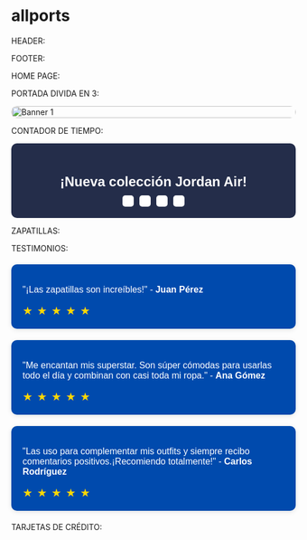 # allports
HEADER: 


FOOTER:


HOME PAGE:

PORTADA DIVIDA EN 3:

<div class="carousel-container" style="position: relative; width: 100%; overflow: hidden; border-radius: 10px;">
    <div class="carousel-slides" style="display: flex; transition: transform 0.5s ease-in-out;">
        <!-- Slide 1 -->
        <a href="{{store url='products/tienda.html'}}" style="min-width: 100%; display: block;">
            <img src="https://i.imgur.com/XkNtWmA.png" alt="Banner 1" style="width: 100%; display: block;">
        </a>
        <!-- Slide 2 -->
        <a href="{{store url='categoria-2'}}" style="min-width: 100%; display: block;">
            <img src="https://i.imgur.com/f4BDLQR.jpeg" alt="Banner 2" style="width: 100%; display: block;">
        </a>
        <!-- Slide 3 -->
        <a href="{{store url='categoria-3'}}" style="min-width: 100%; display: block;">
            <img src="https://i.imgur.com/RTZoPZw.png" alt="Banner 3" style="width: 100%; display: block;">
        </a>
    </div>
</div>

<script>
    // Variables
    const slides = document.querySelector('.carousel-slides');
    const totalSlides = document.querySelectorAll('.carousel-slides a').length;
    let currentIndex = 0;

    // Función para avanzar al siguiente slide
    function nextSlide() {
        currentIndex = (currentIndex + 1) % totalSlides;
        slides.style.transform = `translateX(-${currentIndex * 100}%)`;
    }

    // Cambio automático cada 5 segundos
    setInterval(nextSlide, 5000);
</script>


CONTADOR DE TIEMPO:

<!-- Contador regresivo para Navidad -->
<div id="countdown" style="font-family: Arial, sans-serif; text-align: center; padding: 20px; background-color: #242d4a; color: #fff; border-radius: 10px;">
    <h2>¡Nueva colección Jordan Air!</h2>
    <div id="timer" style="font-size: 30px; font-weight: bold; display: flex; justify-content: center; gap: 10px;">
        <div id="days" style="padding: 10px; background-color: #fff; color: #004aad; border-radius: 5px;"></div>
        <div id="hours" style="padding: 10px; background-color: #fff; color: #004aad; border-radius: 5px;"></div>
        <div id="minutes" style="padding: 10px; background-color: #fff; color: #004aad; border-radius: 5px;"></div>
        <div id="seconds" style="padding: 10px; background-color: #fff; color: #004aad; border-radius: 5px;"></div>
    </div>
</div>

<!-- Estilos CSS para el contador -->
<style>
    #countdown h2 {
        font-size: 24px;
        margin-bottom: 10px;
    }

    #timer div {
        font-size: 24px;
        font-weight: bold;
        padding: 15px;
        border-radius: 5px;
        background-color: #fff;
        color: #004aad;
    }
    
    #timer div span {
        display: block;
        font-size: 16px;
        color: #333;
    }
</style>

<!-- JavaScript para el contador de Navidad -->
<script>
    // Fecha objetivo: Navidad (25 de diciembre)
    const christmasDate = new Date("Dec 25, 2024 00:00:00").getTime();

    // Actualiza el contador cada segundo
    const x = setInterval(function() {

        // Obtén la fecha y hora actuales
        const now = new Date().getTime();
        
        // Encuentra la distancia entre ahora y la fecha de Navidad
        const distance = christmasDate - now;
        
        // Calcula el tiempo restante
        const days = Math.floor(distance / (1000 * 60 * 60 * 24));
        const hours = Math.floor((distance % (1000 * 60 * 60 * 24)) / (1000 * 60 * 60));
        const minutes = Math.floor((distance % (1000 * 60 * 60)) / (1000 * 60));
        const seconds = Math.floor((distance % (1000 * 60)) / 1000);

        // Muestra el resultado en el HTML
        document.getElementById("days").innerHTML = `${days} <span>Días</span>`;
        document.getElementById("hours").innerHTML = `${hours} <span>Horas</span>`;
        document.getElementById("minutes").innerHTML = `${minutes} <span>Minutos</span>`;
        document.getElementById("seconds").innerHTML = `${seconds} <span>Segundos</span>`;

        // Si el contador llega a 0, muestra un mensaje
        if (distance < 0) {
            clearInterval(x);
            document.getElementById("countdown").innerHTML = "<h2>¡Nueva colección!</h2>";
        }
    }, 1000);
</script>

ZAPATILLAS:

<!DOCTYPE html>
<html lang="en">
<head>
    
   
<meta charset="UTF-8">
    <meta name="viewport" content="width=device-width, initial-scale=1.0">
    <title>Productos</title>
    <style>
        .product-grid {
            disp

        .product-grid {
            d

        .product-grid {
         

        .product-grid {
     

        .product-grid {

      

    

 

        .product-grid {
            display: flex;
            gap: 20px;
            flex-wrap: wrap;
            justify-content: center;
        }

        .product-item {
            width: 200px;
            text-align: center;
            border: 1px solid #ddd;
            border-radius: 10px;
            overflow: hidden;
            box-shadow: 0 2px 5px rgba(0, 0, 0, 0.1);
            transition: transform 0.2s;
        }

        .product-item:hover {
            transform: scale(1.05);
        }

        .product-item img {
            width: 100%;
            height: auto;
        }

        .product-item h3 {
            font-size: 18px;
            margin: 10px 0;
        }

        .product-item .product-price {
            font-size: 16px;
            color: #333;
            margin: 5px 0;
        }

        .product-item .free-shipping {
            background-color: #003366;
            color: #ffffff;
            font-size: 14px;
            padding: 5px;
            border-radius: 5px;
            margin: 10px auto;
            display: inline-block;
        }
    </style>

</head
</head>


<body>
    <div class="product-grid">
        
    

 
<!-- Zapatillas Superstar Clásica -->
        <a href="http://20.9.128.208/zapatillas-adidas-superstar-originals.html" class="product-item">
            <img src="https://assets.adidas.com/images/h_840,f_auto,q_auto,fl_lossy,c_fill,g_auto/7ed0855435194229a525aad6009a0497_9366/Zapatillas_Superstar_Blanco_EG4958_01_standard.jpg" alt="Superstar Clásica">
            
         

      

   
<h3>Superstar Clásica</h3>
            <p class="product-price">$179.999</p>
            
      

    

 
<div class="free-shipping">Envío gratis</div>
        
    

  
</a>
        
        
        
        <!

        
       

        
    

        
<!-- Zapatillas Superstar Verde -->
        
    

  
<a href="http://20.9.128.208/zapatillas-adidas-superstar-originals.html" class="product-item">
            
           

       

  
<img src="https://assets.adidas.com/images/h_840,f_auto,q_auto,fl_lossy,c_fill,g_auto/68984814016b41d88b1b1de7c16aa168_9366/Zapatillas_Superstar_Blanco_ID1374_01_standard.jpg" alt="Superstar Verde">
            <h3>Superstar Verde</h3>
            
           
<p class="product-price">$179.999</p>
            
           
<div class="free-shipping">Envío gratis</div>
        
       
</a>
        
        
        
<!-- Zapatillas Superstar Bordeaux -->
        
        
<a href="http://20.9.128.208/zapatillas-adidas-superstar-originals.html" class="product-item">
            
           

     
<img src="https://assets.adidas.com/images/h_840,f_auto,q_auto,fl_lossy,c_fill,g_auto/759b91dd7cae46c39dc1aeed00c40bf7_9366/Zapatillas_Superstar_Blanco_HP9845_01_standard.jpg" alt="Superstar Bordeaux">
            
       

   
<h3>Superstar Bordeaux</h3>
            
         

     
<p class="product-price">$179.999</p>
            
          

     
<div class="free-shipping">Envío gratis</div>
        
        </

   
</a>        

        

        <!


  
<!-- Zapatillas Superstar Amarilla -->
        
     
<a href="http://20.9.128.208/zapatillas-adidas-superstar-originals.html" class="product-item">
            
         

  
<img src="https://assets.adidas.com/images/h_840,f_auto,q_auto,fl_lossy,c_fill,g_auto/dab45852f08c4172be05ae310056a68c_9366/Zapatillas_Superstar_Blanco_GZ4741_01_standard.jpg" alt="Superstar Amarilla">
            
  
<h3>Superstar Amarilla</h3>
            <p class="product-price">$179.999</p>
            
            

           
<div class="free-shipping">Envío gratis</div>
        </a>
    </div>
</body>
</html>







TITULO ADIDAS: 

<div id="countdown" style="font-family: Arial, sans-serif; text-align: center; padding: 20px; background-color: #242d4a; color: #ffffff; border-radius: 10px;">
    <h2>Adidas Superstar Originals</h2>

</div>

<!-- Estilos CSS para el contador -->
<style>
    #countdown h2 {
        font-size: 24px;
        margin-bottom: 10px;
    }

    #timer div {
        font-size: 24px;
        font-weight: bold;
        padding: 15px;
        border-radius: 5px;
        background-color: #fff;
        color: #004aad;
    }
    
    #timer div span {
        display: block;
        font-size: 16px;
        color: #333;
    }
</style>

<!-- JavaScript para el contador de Navidad -->
<script>
    // Fecha objetivo: Navidad (25 de diciembre)
    const christmasDate = new Date("Dec 25, 2024 00:00:00").getTime();

    // Actualiza el contador cada segundo
    const x = setInterval(function() {

        // Obtén la fecha y hora actuales
        const now = new Date().getTime();
        
        // Encuentra la distancia entre ahora y la fecha de Navidad
        const distance = christmasDate - now;
        
        // Calcula el tiempo restante
        const days = Math.floor(distance / (1000 * 60 * 60 * 24));
        const hours = Math.floor((distance % (1000 * 60 * 60 * 24)) / (1000 * 60 * 60));
        const minutes = Math.floor((distance % (1000 * 60 * 60)) / (1000 * 60));
        const seconds = Math.floor((distance % (1000 * 60)) / 1000);

        // Muestra el resultado en el HTML
        document.getElementById("days").innerHTML = `${days} <span>Días</span>`;
        document.getElementById("hours").innerHTML = `${hours} <span>Horas</span>`;
        document.getElementById("minutes").innerHTML = `${minutes} <span>Minutos</span>`;
        document.getElementById("seconds").innerHTML = `${seconds} <span>Segundos</span>`;

        // Si el contador llega a 0, muestra un mensaje
        if (distance < 0) {
            clearInterval(x);
            document.getElementById("countdown").innerHTML = "<h2>¡Nueva colección!</h2>";
        }
    }, 1000);
</script>








TESTIMONIOS: 

<div class="testimonial">
    <p>"¡Las zapatillas son increíbles!" - <strong>Juan Pérez</strong></p>
    <div class="stars">
        <span class="star">&#9733;</span>
        <span class="star">&#9733;</span>
        <span class="star">&#9733;</span>
        <span class="star">&#9733;</span>
        <span class="star">&#9733;</span>
    </div>
</div>

<div class="testimonial">
    <p>"Me encantan mis superstar. Son súper cómodas para usarlas todo el día y combinan con casi toda mi ropa." - <strong>Ana Gómez</strong></p>
    <div class="stars">
        <span class="star">&#9733;</span>
        <span class="star">&#9733;</span>
        <span class="star">&#9733;</span>
        <span class="star">&#9733;</span>
        <span class="star">&#9733;</span>
    </div>
</div>

<div class="testimonial">
    <p>"Las uso para complementar mis outfits y siempre recibo comentarios positivos.¡Recomiendo totalmente!" - <strong>Carlos Rodríguez</strong></p>
    <div class="stars">
        <span class="star">&#9733;</span>
        <span class="star">&#9733;</span>
        <span class="star">&#9733;</span>
        <span class="star">&#9733;</span>
        <span class="star">&#9733;</span>
    </div>
</div>

<!-- Estilo CSS para las estrellas -->
<style>
    .testimonial {
        font-family: Arial, sans-serif;
        background-color: #004aad;
        padding: 20px;
        margin: 20px 0;
        border-radius: 10px;
        box-shadow: 0px 2px 8px rgba(0, 0, 0, 0.1);
    }

    .testimonial p {
        font-size: 16px;
        color: #fff;
    }

    .customer-name {
        font-weight: bold;
        color: #555;
    }

    .stars {
        color: #FFD700;  /* Color amarillo para las estrellas */
        font-size: 20px;
    }

    .star {
        margin-right: 2px; /* Espacio entre las estrellas */
    }
</style>



TARJETAS DE CRÉDITO:

<!DOCTYPE html>
<html lang="en">
<head>
    <meta charset="UTF-8">
    <meta name="viewport" content="width=device-width, initial-scale=1.0">
    <title>Medios de Pago</title>
    <style>
        .credit-cards {
            display: flex;
            gap: 10px;
            justify-content: center;
            margin: 20px;
        }

        .credit-cards img {
            width: 50px; /* Tamaño más pequeño */
            height: auto;
        }
    </style>
</head>
<body>
    <div class="credit-cards">
        <img src="https://newsport.vtexassets.com/assets/vtex/assets-builder/newsport.theme/4.0.14/img/footer/visa___ebca95f156bd36dbc03625849cdc7e15.svg" alt="Visa">
        <img src="https://newsport.vtexassets.com/assets/vtex/assets-builder/newsport.theme/4.0.14/img/footer/mastercard___7f0b6e086dd0d6cf2a6406e4b128eedb.svg" alt="Mastercard">
        <img src="https://newsport.vtexassets.com/assets/vtex/assets-builder/newsport.theme/4.0.14/img/footer/american-express___5f158bd210a9b080d61251b5b5a5a814.svg" alt="Amex">
        <img src="https://newsport.vtexassets.com/assets/vtex/assets-builder/newsport.theme/4.0.14/img/footer/pago-facil___9e4fa5e4372e805a34c7b22e52f29598.svg" alt="Pago Fácil">
    </div>
</body>
</html>



NEWSLETTER: 

<div style="background-color: #242d4a; padding: 15px; display: flex; align-items: center; justify-content: center; color: white; font-size: 16px;">
    <span style="margin-right: 10px;">Suscribite para enterarte de nuevos ingresos.</span>
    <!-- Formulario de Mailchimp -->
    <form action="https://example.us5.list-manage.com/subscribe/post?u=your-unique-id&amp;id=your-list-id" method="post" target="_blank" novalidate>
        <input type="email" name="EMAIL" placeholder="Ingrese su email" style="padding: 10px; border-radius: 5px; border: none; width: 250px; margin-right: 10px;" required>
        <button type="submit" style="background-color: white; color: #003366; border: none; padding: 10px 15px; border-radius: 5px; cursor: pointer;">
            ➔
        </button>
    </form>
</div>


